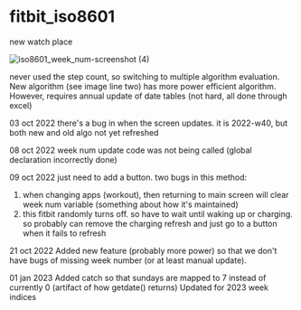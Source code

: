# fitbit_iso8601
new watch place

![iso8601_week_num-screenshot (4)](https://user-images.githubusercontent.com/82346707/197314971-6009910f-5e4e-4f87-94f0-f4dcdf1721c8.png)


never used the step count, so switching to multiple algorithm evaluation. New 
algorithm (see image line two) has more power efficient algorithm. However, 
requires annual update of date tables (not hard, all done through excel)

03 oct 2022 
there's a bug in when the screen updates. it is 2022-w40, but both 
new and old algo not yet refreshed

08 oct 2022 
week num update code was not being called (global declaration incorrectly done)

09 oct 2022
just need to add a button. two bugs in this method:
 1. when changing apps (workout), then returning to main screen will clear week 
    num variable (something about how it's maintained)
 2. this fitbit randomly turns off. so have to wait until waking up or charging. 
    so probably can remove the charging refresh and just go to a button when it 
    fails to refresh
    
21 oct 2022
Added new feature (probably more power) so that we don't have bugs of missing 
week number (or at least manual update).

01 jan 2023
Added catch so that sundays are mapped to 7 instead of currently 0 (artifact of
how getdate() returns)
Updated for 2023 week indices
